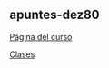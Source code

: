 ## apuntes-dez80

[Página del curso](https://profesorretroman.com/course/view.php?id=2)

[Clases](https://github.com/tossuttid/apuntes-dez80/tree/main/1_nivel)
